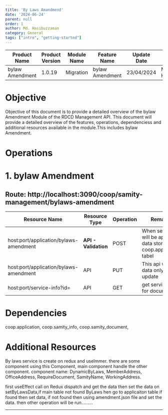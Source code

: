 ```yaml
---
title: 'By Laws Amandmend'
date: '2024-06-24'
parent: null
order: 1
author: Md. Hasibuzzaman
category: General
tags: ["intro", "getting-started"]
---
```


| Product Name     | Product Version | Module Name | Feature Name    | Update Date  | Updated By      |
| ---------------- | --------------- | ----------- | --------------- | ------------ | --------------- |
| bylaw Amendment  | 1.0.19          | Migration   | bylaw Amendment | 23/04/2024   | MD Hasibuzzaman |





# Objective

Objective of this document is to provide a detailed overview of the bylaw Amendment Module of the RDCD Management API. This document will provide a detailed overview of the features, operations, dependenciess and additional resources available in the module.This includes bylaw Amendment.

# Operations

# 1. bylaw Amendment

<!-- ![My image alt text](../../../public/image/samity_upload.PNG) -->

## Route: http://localhost:3090/coop/samity-management/bylaws-amendment

| Resource Name                          | Resource Type        | Operation | Remarks                                                             | Database Column        |
| -------------------------------------- | -------------------- | --------- | ------------------------------------------------------------------- | :--------------------- |
| host:port/application/bylaws-amendment | **API - Validation** | POST      | When send it will be appli and data store in coop.application tabel | coop.application->data |
| host:port/application/bylaws-amendment | API                  | PUT       | This api will be data only update                                   | coop.application->data |
| host:port/service-info?id=             | API                  | GET       | get service ruls for documnet                                       |                        |

# Dependencies

coop.application, coop.samity_info, coop.samity_document,

# Additional Resources

By laws service is create on redux and useImmer.
there are some component using this Component, main component handle the other component.
component name: DynamicByLaws, MemberAddress, OfficeAddress, RequireDocument, SamityName, WorkingAddress.

first useEffect call on Redux dispatch and get the data then set the data on setByLawsData,if main table not found ByLaws hen go to applicaiton table if found then set data, if not found then using amendment.json file and set the data.
then other operation will be run.........

---
